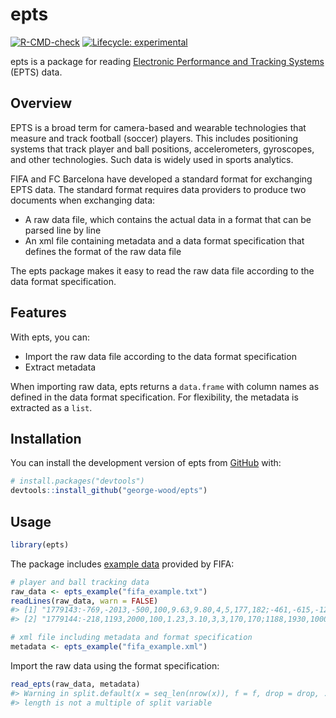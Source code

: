 
<!-- README.md is generated from README.Rmd. Please edit that file -->

# epts

<!-- badges: start -->

[![R-CMD-check](https://github.com/george-wood/epts/actions/workflows/R-CMD-check.yaml/badge.svg)](https://github.com/george-wood/epts/actions/workflows/R-CMD-check.yaml)
[![Lifecycle:
experimental](https://img.shields.io/badge/lifecycle-experimental-orange.svg)](https://lifecycle.r-lib.org/articles/stages.html#experimental)
<!-- badges: end -->

epts is a package for reading [Electronic Performance and Tracking
Systems](https://www.fifa.com/technical/football-technology/standards/epts)
(EPTS) data.

## Overview

EPTS is a broad term for camera-based and wearable technologies that
measure and track football (soccer) players. This includes positioning
systems that track player and ball positions, accelerometers,
gyroscopes, and other technologies. Such data is widely used in sports
analytics.

FIFA and FC Barcelona have developed a standard format for exchanging
EPTS data. The standard format requires data providers to produce two
documents when exchanging data:

- A raw data file, which contains the actual data in a format that can
  be parsed line by line
- An xml file containing metadata and a data format specification that
  defines the format of the raw data file

The epts package makes it easy to read the raw data file according to
the data format specification.

## Features

With epts, you can:

- Import the raw data file according to the data format specification
- Extract metadata

When importing raw data, epts returns a `data.frame` with column names
as defined in the data format specification. For flexibility, the
metadata is extracted as a `list`.

## Installation

You can install the development version of epts from
[GitHub](https://github.com/) with:

``` r
# install.packages("devtools")
devtools::install_github("george-wood/epts")
```

## Usage

``` r
library(epts)
```

The package includes [example
data](https://www.fifa.com/technical/football-technology/standards/epts/research-development-epts-standard-data-format)
provided by FIFA:

``` r
# player and ball tracking data
raw_data <- epts_example("fifa_example.txt")
readLines(raw_data, warn = FALSE)
#> [1] "1779143:-769,-2013,-500,100,9.63,9.80,4,5,177,182;-461,-615,-120,99,900,9.10,4,5,170,179;-2638,3478,120,110,1.15,5.20,3,4,170,175;:-2656,367,100:"
#> [2] "1779144:-218,1193,2000,100,1.23,3.10,3,3,170,170;1188,1930,1000,100,3.25,3.70,3,3,177,179;-235,-1522,-100,100,2.72,3.20,3,3,180,182;:-521,816,11:"

# xml file including metadata and format specification
metadata <- epts_example("fifa_example.xml")
```

Import the raw data using the format specification:

``` r
read_epts(raw_data, metadata)
#> Warning in split.default(x = seq_len(nrow(x)), f = f, drop = drop, ...): data
#> length is not a multiple of split variable
```
